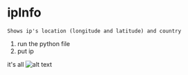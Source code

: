 # ipInfo
```
Shows ip's location (longitude and latitude) and country
```
1) run the python file 
2) put ip

it's all
![alt text](https://cdn.hosterdaddy.com/img-assets/404/ipaddress.png "ip")
